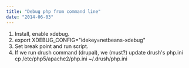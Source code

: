 ```yaml
---
title: "Debug php from command line"
date: "2014-06-03"
---
```


1. Install, enable xdebug.
2. export XDEBUG\_CONFIG="idekey=netbeans-xdebug"
3. Set break point and run script.
4. If we run drush command (drupal), we (must?) update drush's php.ini  
    cp /etc/php5/apache2/php.ini ~/.drush/php.ini
